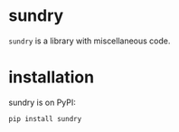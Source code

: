 
sundry
======
`sundry` is a library with miscellaneous code.

installation
============
sundry is on PyPI:

    pip install sundry

